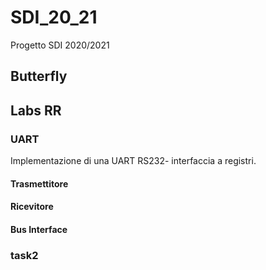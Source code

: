 # SDI_20_21
Progetto SDI 2020/2021
## Butterfly
## Labs RR
### UART
Implementazione di una UART RS232- interfaccia a registri.
#### Trasmettitore
#### Ricevitore
#### Bus Interface
### task2

